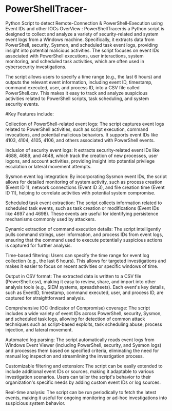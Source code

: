 # PowerShellTracer-
Python Script to detect Remote-Connection &amp; PowerShell-Execution using Event IDs and other IOCs
OverView : 
 PowerShellTracer:is a Python script is designed to collect and analyze a variety of security-related and system event logs from a Windows machine. Specifically, it extracts data from PowerShell, security, Sysmon, and scheduled task event logs, providing insight into potential malicious activities. The script focuses on event IDs associated with PowerShell executions, user interactions, system monitoring, and scheduled task activities, which are often used in cybersecurity investigations.

The script allows users to specify a time range (e.g., the last 6 hours) and outputs the relevant event information, including event ID, timestamp, command executed, user, and process ID, into a CSV file called PowerShell.csv. This makes it easy to track and analyze suspicious activities related to PowerShell scripts, task scheduling, and system security events.


#Key Features include:

Collection of PowerShell-related event logs: The script captures event logs related to PowerShell activities, such as script execution, command invocations, and potential malicious behaviors. It supports event IDs like 4103, 4104, 4105, 4106, and others associated with PowerShell events.

Inclusion of security event logs: It extracts security-related event IDs like 4688, 4689, and 4648, which track the creation of new processes, user logons, and account activities, providing insight into potential privilege escalation or lateral movement attempts.

Sysmon event log integration: By incorporating Sysmon event IDs, the script allows for detailed monitoring of system activity, such as process creation (Event ID 1), network connections (Event ID 3), and file creation time (Event ID 11), helping to correlate activities with potential system compromise.

Scheduled task event extraction: The script collects information related to scheduled task events, such as task creation or modifications (Event IDs like 4697 and 4698). These events are useful for identifying persistence mechanisms commonly used by attackers.

Dynamic extraction of command execution details: The script intelligently pulls command strings, user information, and process IDs from event logs, ensuring that the command used to execute potentially suspicious actions is captured for further analysis.

Time-based filtering: Users can specify the time range for event log collection (e.g., the last 6 hours). This allows for targeted investigations and makes it easier to focus on recent activities or specific windows of time.

Output in CSV format: The extracted data is written to a CSV file (PowerShell.csv), making it easy to review, share, and import into other analysis tools (e.g., SIEM systems, spreadsheets). Each event's key details, such as EventID, timestamp, command executed, user, and process ID, are captured for straightforward analysis.

Comprehensive IOC (Indicator of Compromise) coverage: The script includes a wide variety of event IDs across PowerShell, security, Sysmon, and scheduled task logs, allowing for detection of common attack techniques such as script-based exploits, task scheduling abuse, process injection, and lateral movement.

Automated log parsing: The script automatically reads event logs from Windows Event Viewer (including PowerShell, security, and Sysmon logs) and processes them based on specified criteria, eliminating the need for manual log inspection and streamlining the investigation process.

Customizable filtering and extension: The script can be easily extended to include additional event IDs or sources, making it adaptable to various investigation scenarios. Users can tailor the script's behavior to their organization's specific needs by adding custom event IDs or log sources.

Real-time analysis: The script can be run periodically to fetch the latest events, making it useful for ongoing monitoring or ad-hoc investigations into suspicious system behavior.

